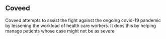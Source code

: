## Coveed

Coveed attempts to assist the fight against the ongoing covid-19 pandemic by lessening the workload of health care workers. It does this by helping manage patients whose case might not be as severe
